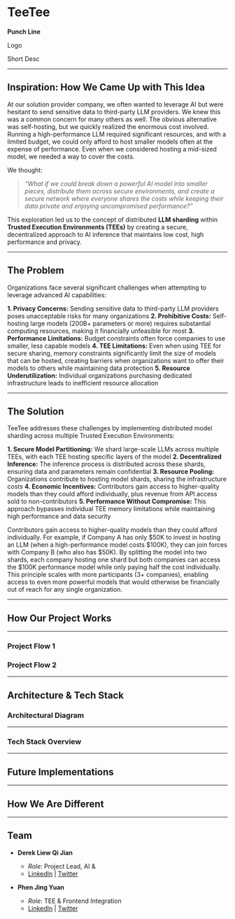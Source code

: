 # TeeTee
**Punch Line**

Logo

Short Desc

---

## Inspiration: How We Came Up with This Idea

At our solution provider company, we often wanted to leverage AI but were hesitant to send sensitive data to third-party LLM providers. We knew this was a common concern for many others as well. The obvious alternative was self-hosting, but we quickly realized the enormous cost involved.
Running a high-performance LLM required significant resources, and with a limited budget, we could only afford to host smaller models often at the expense of performance. Even when we considered hosting a mid-sized model, we needed a way to cover the costs.

We thought:

> *“What if we could break down a powerful AI model into smaller pieces, distribute them across secure environments, and create a secure network where everyone shares the costs while keeping their data private and enjoying uncompromised performance?”*

This exploration led us to the concept of distributed **LLM sharding** within **Trusted Execution Environments (TEEs)** by creating a secure, decentralized approach to AI inference that maintains low cost, high performance and privacy.

---

## The Problem

Organizations face several significant challenges when attempting to leverage advanced AI capabilities:

**1. Privacy Concerns:** Sending sensitive data to third-party LLM providers poses unacceptable risks for many organizations
**2. Prohibitive Costs:** Self-hosting large models (200B+ parameters or more) requires substantial computing resources, making it financially unfeasible for most
**3. Performance Limitations:** Budget constraints often force companies to use smaller, less capable models
**4. TEE Limitations:** Even when using TEE for secure sharing, memory constraints significantly limit the size of models that can be hosted, creating barriers when organizations want to offer their models to others while maintaining data protection
**5. Resource Underutilization:** Individual organizations purchasing dedicated infrastructure leads to inefficient resource allocation


---

## The Solution

TeeTee addresses these challenges by implementing distributed model sharding across multiple Trusted Execution Environments:

**1. Secure Model Partitioning:** We shard large-scale LLMs across multiple TEEs, with each TEE hosting specific layers of the model
**2. Decentralized Inference:** The inference process is distributed across these shards, ensuring data and parameters remain confidential
**3. Resource Pooling:** Organizations contribute to hosting model shards, sharing the infrastructure costs
**4. Economic Incentives:** Contributors gain access to higher-quality models than they could afford individually, plus revenue from API access sold to non-contributors
**5. Performance Without Compromise:** This approach bypasses individual TEE memory limitations while maintaining high performance and data security

Contributors gain access to higher-quality models than they could afford individually. For example, if Company A has only $50K to invest in hosting an LLM (when a high-performance model costs $100K), they can join forces with Company B (who also has $50K). By splitting the model into two shards, each company hosting one shard but both companies can access the $100K performance model while only paying half the cost individually. This principle scales with more participants (3+ companies), enabling access to even more powerful models that would otherwise be financially out of reach for any single organization.

---

## How Our Project Works


---

### Project Flow 1



### Project Flow 2

 
---

## Architecture & Tech Stack



### Architectural Diagram


---

### Tech Stack Overview



---

## Future Implementations


---

## How We Are Different


---

## Team

- **Derek Liew Qi Jian**  
  - *Role*: Project Lead, AI & 
  - [LinkedIn](https://www.linkedin.com/in/derek2403/) | [Twitter](https://x.com/derek2403)

- **Phen Jing Yuan**  
  - *Role*: TEE & Frontend Integration  
  - [LinkedIn](https://www.linkedin.com/in/jing-yuan-phen-b42266295/) | [Twitter](https://x.com/ilovedahmo)

